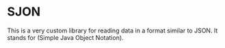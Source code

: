 SJON
====

This is a very custom library for reading data in a format similar to JSON. It stands for (Simple Java Object Notation).
